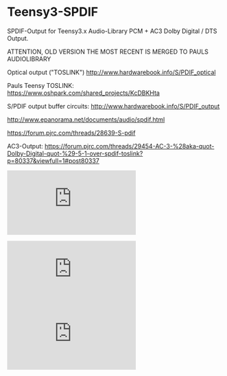# Teensy3-SPDIF
SPDIF-Output for Teensy3.x Audio-Library
PCM + AC3 Dolby Digital / DTS Output.

ATTENTION, OLD VERSION
THE MOST RECENT IS MERGED TO PAULS AUDIOLIBRARY



Optical output ("TOSLINK")
http://www.hardwarebook.info/S/PDIF_optical

Pauls Teensy TOSLINK:
https://www.oshpark.com/shared_projects/KcDBKHta


S/PDIF output buffer circuits:
http://www.hardwarebook.info/S/PDIF_output

http://www.epanorama.net/documents/audio/spdif.html


https://forum.pjrc.com/threads/28639-S-pdif

AC3-Output: https://forum.pjrc.com/threads/29454-AC-3-%28aka-quot-Dolby-Digital-quot-%29-5-1-over-spdif-toslink?p=80337&viewfull=1#post80337

![My image](https://forum.pjrc.com/attachment.php?attachmentid=4449&d=1433676130)

![My image](https://forum.pjrc.com/attachment.php?attachmentid=4450&d=1433686967)
![My image](https://forum.pjrc.com/attachment.php?attachmentid=4453&d=1433698203)
